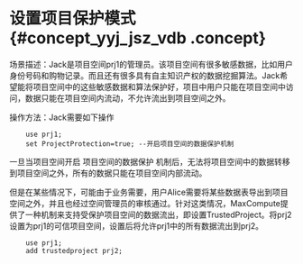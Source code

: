 # 设置项目保护模式 {#concept_yyj_jsz_vdb .concept}

场景描述：Jack是项目空间prj1的管理员。该项目空间有很多敏感数据，比如用户身份号码和购物记录。而且还有很多具有自主知识产权的数据挖掘算法。Jack希望能将项目空间中的这些敏感数据和算法保护好，项目中用户只能在项目空间中访问，数据只能在项目空间内流动，不允许流出到项目空间之外。

操作方法：Jack需要如下操作

```
    use prj1;
    set ProjectProtection=true; --开启项目空间的数据保护机制
```

一旦当项目空间开启 项目空间的数据保护 机制后，无法将项目空间中的数据转移到项目空间之外，所有的数据只能在项目空间内部流动。

但是在某些情况下，可能由于业务需要，用户Alice需要将某些数据表导出到项目空间之外，并且也经过空间管理员的审核通过。针对这类情况，MaxCompute提供了一种机制来支持受保护项目空间的数据流出，即设置TrustedProject。将prj2设置为prj1的可信项目空间，设置后将允许prj1中的所有数据流出到prj2。

```
    use prj1;
    add trustedproject prj2;
```

